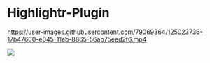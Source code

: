 # Highlightr-Plugin

https://user-images.githubusercontent.com/79069364/125023736-17b47600-e045-11eb-8865-56ab75eed2f6.mp4

<a href="https://www.buymeacoffee.com/chetachi"><img src="https://img.buymeacoffee.com/button-api/?text=Buy me a coffee&emoji=&slug=chetachi&button_colour=e3e7ef&font_colour=000000&font_family=Inter&outline_colour=000000&coffee_colour=FFDD00"></a>
